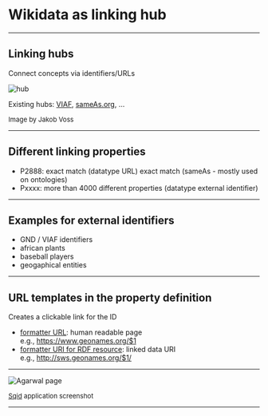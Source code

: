 # Wikidata as linking hub

---

## Linking hubs

Connect concepts via identifiers/URLs

![hub](https://i.imgur.com/dgRaN33.png)

Existing hubs: [VIAF](http://viaf.org), [sameAs.org](http://sameas.org), ...

<font size="-1">Image by Jakob Voss</font>

---

## Different linking properties

- P2888: exact match (datatype URL)
  exact match (sameAs - mostly used on ontologies)
- Pxxxx: more than 4000 different properties (datatype external identifier)

---

## Examples for external identifiers

- GND / VIAF identifiers
- african plants
- baseball players
- geogaphical entities

---

## URL templates in the property definition

Creates a clickable link for the ID

- [formatter URL](https://www.wikidata.org/wiki/Property:P1630): human readable page<br />
e.g., https://www.geonames.org/$1
- [formatter URI for RDF resource](https://www.wikidata.org/wiki/Property:P1921): linked data URI<br />
e.g., http://sws.geonames.org/$1/

---

![Agarwal page](https://i.imgur.com/VNaeUMK.jpg)

<font size="-1">[Sqid](https://tools.wmflabs.org/sqid/#/) application screenshot</font>

---

